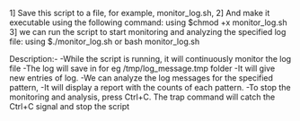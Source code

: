 1] Save this script to a file, for example, monitor_log.sh, 
2] And make it executable using the following command: using $chmod +x monitor_log.sh
3] we can  run the script to start monitoring and analyzing the specified log file: using $./monitor_log.sh or bash monitor_log.sh

Description:-
-While the script is running, it will continuously monitor the log file
-The log will save in  for eg /tmp/log_message.tmp folder
-It will give new entries of log.
-We can analyze the log messages for the specified pattern,
-It will display a report with the counts of each pattern. 
-To stop the monitoring and analysis, press Ctrl+C. The trap command will catch the Ctrl+C signal and stop the script 






